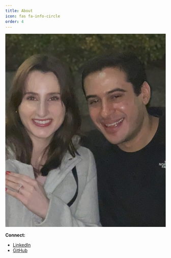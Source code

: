 ```yaml
---
title: About
icon: fas fa-info-circle
order: 4
---
```


![About](/assets/img/about_photo.jpg)

**Connect:**
- [LinkedIn](https://www.linkedin.com/in/samiranastasio/)
- [GitHub](https://github.com/GitSolved)
